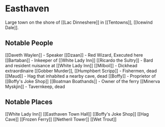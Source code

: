 # Easthaven
Large town on the shore of [[Lac Dinneshere]] in [[Tentowns]], [[Icewind Dale]].

## Notable People
[[Daveth Waylen]] - Speaker
[[Dzaan]] - Red Wizard, Executed here
[[Bartaban]] - Inkeeper of [[White Lady Inn]]
[[Ricardo the Sultry]] - Bard and resident nuisance at [[White Lady Inn]]
[[Milboil]] - Dickhead extraordinaire
[[Gobber Murder]], [[Humphbert Scripp]] - Fishermen, dead
[[Maud]] - Hag that inhabited a nearby cave, dead
[[Boffy]] - Proprietor of [[Boffy's Joke Shop]]
[[Boatman Boathands]] - Owner of the ferry
[[Minerva Myskjin]] - Tavernkeep, dead

## Notable Places
[[White Lady Inn]]
[[Easthaven Town Hall]]
[[Boffy's Joke Shop]]
[[Hag Cave]]
[[Frozen Ferry]]
[[Netheril Tower]]
[[Wet Trout]]

